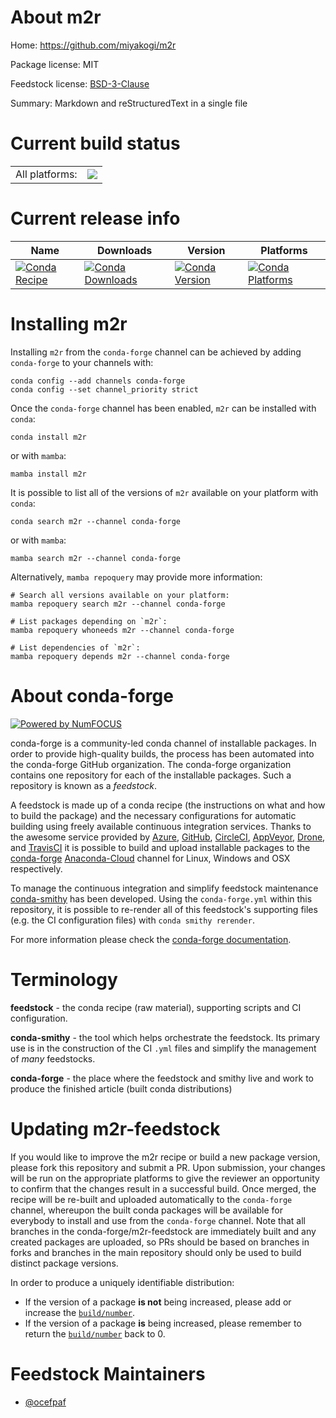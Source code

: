About m2r
=========

Home: https://github.com/miyakogi/m2r

Package license: MIT

Feedstock license: [BSD-3-Clause](https://github.com/conda-forge/m2r-feedstock/blob/main/LICENSE.txt)

Summary: Markdown and reStructuredText in a single file

Current build status
====================


<table><tr><td>All platforms:</td>
    <td>
      <a href="https://dev.azure.com/conda-forge/feedstock-builds/_build/latest?definitionId=5936&branchName=main">
        <img src="https://dev.azure.com/conda-forge/feedstock-builds/_apis/build/status/m2r-feedstock?branchName=main">
      </a>
    </td>
  </tr>
</table>

Current release info
====================

| Name | Downloads | Version | Platforms |
| --- | --- | --- | --- |
| [![Conda Recipe](https://img.shields.io/badge/recipe-m2r-green.svg)](https://anaconda.org/conda-forge/m2r) | [![Conda Downloads](https://img.shields.io/conda/dn/conda-forge/m2r.svg)](https://anaconda.org/conda-forge/m2r) | [![Conda Version](https://img.shields.io/conda/vn/conda-forge/m2r.svg)](https://anaconda.org/conda-forge/m2r) | [![Conda Platforms](https://img.shields.io/conda/pn/conda-forge/m2r.svg)](https://anaconda.org/conda-forge/m2r) |

Installing m2r
==============

Installing `m2r` from the `conda-forge` channel can be achieved by adding `conda-forge` to your channels with:

```
conda config --add channels conda-forge
conda config --set channel_priority strict
```

Once the `conda-forge` channel has been enabled, `m2r` can be installed with `conda`:

```
conda install m2r
```

or with `mamba`:

```
mamba install m2r
```

It is possible to list all of the versions of `m2r` available on your platform with `conda`:

```
conda search m2r --channel conda-forge
```

or with `mamba`:

```
mamba search m2r --channel conda-forge
```

Alternatively, `mamba repoquery` may provide more information:

```
# Search all versions available on your platform:
mamba repoquery search m2r --channel conda-forge

# List packages depending on `m2r`:
mamba repoquery whoneeds m2r --channel conda-forge

# List dependencies of `m2r`:
mamba repoquery depends m2r --channel conda-forge
```


About conda-forge
=================

[![Powered by
NumFOCUS](https://img.shields.io/badge/powered%20by-NumFOCUS-orange.svg?style=flat&colorA=E1523D&colorB=007D8A)](https://numfocus.org)

conda-forge is a community-led conda channel of installable packages.
In order to provide high-quality builds, the process has been automated into the
conda-forge GitHub organization. The conda-forge organization contains one repository
for each of the installable packages. Such a repository is known as a *feedstock*.

A feedstock is made up of a conda recipe (the instructions on what and how to build
the package) and the necessary configurations for automatic building using freely
available continuous integration services. Thanks to the awesome service provided by
[Azure](https://azure.microsoft.com/en-us/services/devops/), [GitHub](https://github.com/),
[CircleCI](https://circleci.com/), [AppVeyor](https://www.appveyor.com/),
[Drone](https://cloud.drone.io/welcome), and [TravisCI](https://travis-ci.com/)
it is possible to build and upload installable packages to the
[conda-forge](https://anaconda.org/conda-forge) [Anaconda-Cloud](https://anaconda.org/)
channel for Linux, Windows and OSX respectively.

To manage the continuous integration and simplify feedstock maintenance
[conda-smithy](https://github.com/conda-forge/conda-smithy) has been developed.
Using the ``conda-forge.yml`` within this repository, it is possible to re-render all of
this feedstock's supporting files (e.g. the CI configuration files) with ``conda smithy rerender``.

For more information please check the [conda-forge documentation](https://conda-forge.org/docs/).

Terminology
===========

**feedstock** - the conda recipe (raw material), supporting scripts and CI configuration.

**conda-smithy** - the tool which helps orchestrate the feedstock.
                   Its primary use is in the construction of the CI ``.yml`` files
                   and simplify the management of *many* feedstocks.

**conda-forge** - the place where the feedstock and smithy live and work to
                  produce the finished article (built conda distributions)


Updating m2r-feedstock
======================

If you would like to improve the m2r recipe or build a new
package version, please fork this repository and submit a PR. Upon submission,
your changes will be run on the appropriate platforms to give the reviewer an
opportunity to confirm that the changes result in a successful build. Once
merged, the recipe will be re-built and uploaded automatically to the
`conda-forge` channel, whereupon the built conda packages will be available for
everybody to install and use from the `conda-forge` channel.
Note that all branches in the conda-forge/m2r-feedstock are
immediately built and any created packages are uploaded, so PRs should be based
on branches in forks and branches in the main repository should only be used to
build distinct package versions.

In order to produce a uniquely identifiable distribution:
 * If the version of a package **is not** being increased, please add or increase
   the [``build/number``](https://docs.conda.io/projects/conda-build/en/latest/resources/define-metadata.html#build-number-and-string).
 * If the version of a package **is** being increased, please remember to return
   the [``build/number``](https://docs.conda.io/projects/conda-build/en/latest/resources/define-metadata.html#build-number-and-string)
   back to 0.

Feedstock Maintainers
=====================

* [@ocefpaf](https://github.com/ocefpaf/)

